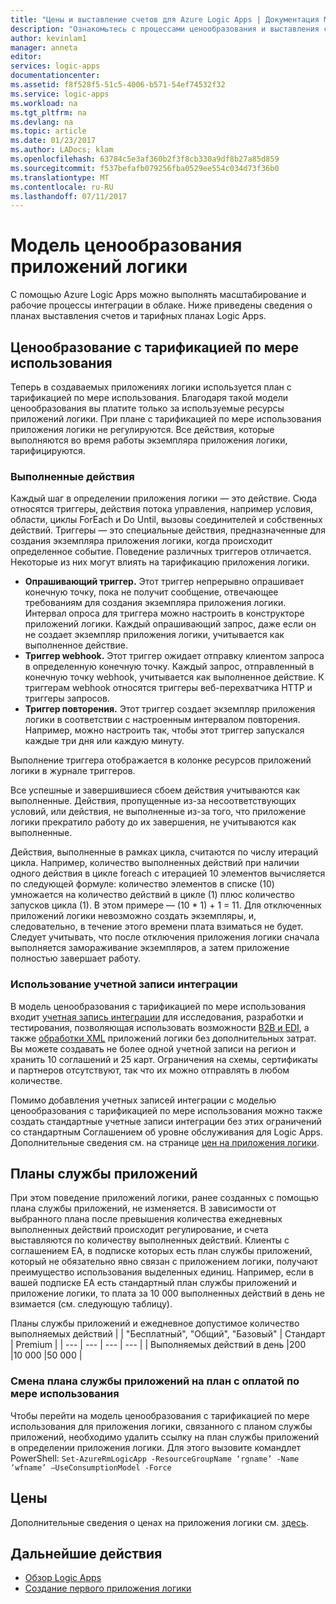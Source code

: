 ```yaml
---
title: "Цены и выставление счетов для Azure Logic Apps | Документация Майкрософт"
description: "Ознакомьтесь с процессами ценообразования и выставления счетов для Azure Logic Apps."
author: kevinlam1
manager: anneta
editor: 
services: logic-apps
documentationcenter: 
ms.assetid: f8f528f5-51c5-4006-b571-54ef74532f32
ms.service: logic-apps
ms.workload: na
ms.tgt_pltfrm: na
ms.devlang: na
ms.topic: article
ms.date: 01/23/2017
ms.author: LADocs; klam
ms.openlocfilehash: 63784c5e3af360b2f3f8cb330a9df8b27a85d859
ms.sourcegitcommit: f537befafb079256fba0529ee554c034d73f36b0
ms.translationtype: MT
ms.contentlocale: ru-RU
ms.lasthandoff: 07/11/2017
---
```

# <a name="logic-apps-pricing-model"></a>Модель ценообразования приложений логики
С помощью Azure Logic Apps можно выполнять масштабирование и рабочие процессы интеграции в облаке.  Ниже приведены сведения о планах выставления счетов и тарифных планах Logic Apps.
## <a name="consumption-pricing"></a>Ценообразование с тарификацией по мере использования
Теперь в создаваемых приложениях логики используется план с тарификацией по мере использования. Благодаря такой модели ценообразования вы платите только за используемые ресурсы приложений логики.  При плане с тарификацией по мере использования приложения логики не регулируются.
Все действия, которые выполняются во время работы экземпляра приложения логики, тарифицируются.
### <a name="what-are-action-executions"></a>Выполненные действия
Каждый шаг в определении приложения логики — это действие. Сюда относятся триггеры, действия потока управления, например условия, области, циклы ForEach и Do Until, вызовы соединителей и собственных действий.
Триггеры — это специальные действия, предназначенные для создания экземпляра приложения логики, когда происходит определенное событие.  Поведение различных триггеров отличается. Некоторые из них могут влиять на тарификацию приложения логики.
* **Опрашивающий триггер.** Этот триггер непрерывно опрашивает конечную точку, пока не получит сообщение, отвечающее требованиям для создания экземпляра приложения логики.  Интервал опроса для триггера можно настроить в конструкторе приложений логики.  Каждый опрашивающий запрос, даже если он не создает экземпляр приложения логики, учитывается как выполненное действие.
* **Триггер webhook.** Этот триггер ожидает отправку клиентом запроса в определенную конечную точку.  Каждый запрос, отправленный в конечную точку webhook, учитывается как выполненное действие. К триггерам webhook относятся триггеры веб-перехватчика HTTP и триггеры запросов.
* **Триггер повторения.** Этот триггер создает экземпляр приложения логики в соответствии с настроенным интервалом повторения.  Например, можно настроить так, чтобы этот триггер запускался каждые три дня или каждую минуту.

Выполнение триггера отображается в колонке ресурсов приложений логики в журнале триггеров.

Все успешные и завершившиеся сбоем действия учитываются как выполненные.  Действия, пропущенные из-за несоответствующих условий, или действия, не выполненные из-за того, что приложение логики прекратило работу до их завершения, не учитываются как выполненные.

Действия, выполненные в рамках цикла, считаются по числу итераций цикла.  Например, количество выполненных действий при наличии одного действия в цикле foreach с итерацией 10 элементов вычисляется по следующей формуле: количество элементов в списке (10) умножается на количество действий в цикле (1) плюс количество запусков цикла (1). В этом примере — (10 * 1) + 1 = 11.
Для отключенных приложений логики невозможно создать экземпляры, и, следовательно, в течение этого времени плата взиматься не будет.  Следует учитывать, что после отключения приложения логики сначала выполняется замораживание экземпляров, а затем приложение полностью завершает работу.
### <a name="integration-account-usage"></a>Использование учетной записи интеграции
В модель ценообразования с тарификацией по мере использования входит [учетная запись интеграции](logic-apps-enterprise-integration-create-integration-account.md) для исследования, разработки и тестирования, позволяющая использовать возможности [B2B и EDI](logic-apps-enterprise-integration-b2b.md), а также [обработки XML](logic-apps-enterprise-integration-xml.md) приложений логики без дополнительных затрат. Вы можете создавать не более одной учетной записи на регион и хранить 10 соглашений и 25 карт. Ограничения на схемы, сертификаты и партнеров отсутствуют, так что их можно отправлять в любом количестве.

Помимо добавления учетных записей интеграции с моделью ценообразования с тарификацией по мере использования можно также создать стандартные учетные записи интеграции без этих ограничений со стандартным Соглашением об уровне обслуживания для Logic Apps. Дополнительные сведения см. на странице [цен на приложения логики](https://azure.microsoft.com/pricing/details/logic-apps).

## <a name="app-service-plans"></a>Планы службы приложений
При этом поведение приложений логики, ранее созданных с помощью плана службы приложений, не изменяется. В зависимости от выбранного плана после превышения количества ежедневных выполненных действий происходит регулирование, и счета выставляются по количеству выполненных действий.
Клиенты с соглашением EA, в подписке которых есть план службы приложений, который не обязательно явно связан с приложением логики, получают преимущество использования выделенных единиц.  Например, если в вашей подписке EA есть стандартный план службы приложений и приложение логики, то плата за 10 000 выполненных действий в день не взимается (см. следующую таблицу). 

Планы службы приложений и ежедневное допустимое количество выполняемых действий
|  | "Бесплатный", "Общий", "Базовый" | Стандарт | Premium |
| --- | --- | --- | --- |
| Выполняемых действий в день |200 |10 000 |50 000 |
### <a name="convert-from-app-service-plan-pricing-to-consumption"></a>Смена плана службы приложений на план с оплатой по мере использования
Чтобы перейти на модель ценообразования с тарификацией по мере использования для приложения логики, связанного с планом службы приложений, необходимо удалить ссылку на план службы приложений в определении приложения логики.  Для этого вызовите командлет PowerShell: `Set-AzureRmLogicApp -ResourceGroupName ‘rgname’ -Name ‘wfname’ –UseConsumptionModel -Force`
## <a name="pricing"></a>Цены
Дополнительные сведения о ценах на приложения логики см. [здесь](https://azure.microsoft.com/pricing/details/logic-apps).

## <a name="next-steps"></a>Дальнейшие действия
* [Обзор Logic Apps][whatis]
* [Создание первого приложения логики][create]

[pricing]: https://azure.microsoft.com/pricing/details/logic-apps/
[whatis]: logic-apps-what-are-logic-apps.md
[create]: logic-apps-create-a-logic-app.md

